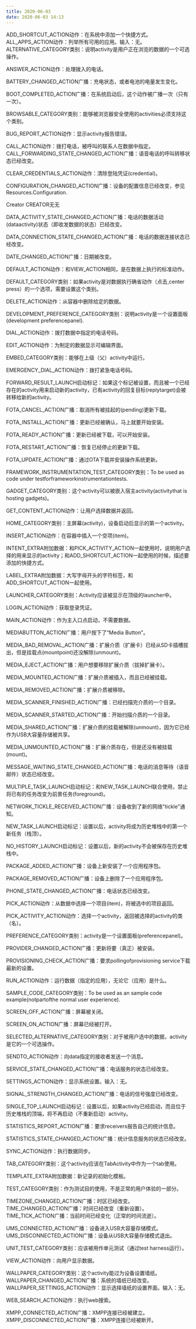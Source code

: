 ```yaml
---
title: 2020-06-03
date: 2020-06-03 14:13
---
```


ADD_SHORTCUT_ACTION动作：在系统中添加一个快捷方式。
ALL_APPS_ACTION动作：列举所有可用的应用。输入：无。
ALTERNATIVE_CATEGORY类别：说明activity是用户正在浏览的数据的一个可选操作。

ANSWER_ACTION动作：处理拨入的电话。

BATTERY_CHANGED_ACTION广播：充电状态，或者电池的电量发生变化。

BOOT_COMPLETED_ACTION广播：在系统启动后，这个动作被广播一次（只有一次）。

BROWSABLE_CATEGORY类别：能够被浏览器安全使用的activities必须支持这个类别。

BUG_REPORT_ACTION动作：显示activity报告错误。

CALL_ACTION动作：拨打电话，被呼叫的联系人在数据中指定。
CALL_FORWARDING_STATE_CHANGED_ACTION广播：语音电话的呼叫转移状态已经改变。

CLEAR_CREDENTIALS_ACTION动作：清除登陆凭证(credential)。

CONFIGURATION_CHANGED_ACTION广播：设备的配置信息已经改变，参见Resources.Configuration.

Creator CREATOR无无

DATA_ACTIVITY_STATE_CHANGED_ACTION广播：电话的数据活动(dataactivity)状态（即收发数据的状态）已经改变。

DATA_CONNECTION_STATE_CHANGED_ACTION广播：电话的数据连接状态已经改变。

DATE_CHANGED_ACTION广播：日期被改变。

DEFAULT_ACTION动作：和VIEW_ACTION相同，是在数据上执行的标准动作。

DEFAULT_CATEGORY类别：如果activity是对数据执行确省动作（点击,center press）的一个选项，需要设置这个类别。

DELETE_ACTION动作：从容器中删除给定的数据。

DEVELOPMENT_PREFERENCE_CATEGORY类别：说明activity是一个设置面板(development preferencepanel).

DIAL_ACTION动作：拨打数据中指定的电话号码。

EDIT_ACTION动作：为制定的数据显示可编辑界面。

EMBED_CATEGORY类别：能够在上级（父）activity中运行。

EMERGENCY_DIAL_ACTION动作：拨打紧急电话号码。

FORWARD_RESULT_LAUNCH启动标记：如果这个标记被设置，而且被一个已经存在的activity用来启动新的activity，已有activity的回复目标(replytarget)会被转移给新的activity。

FOTA_CANCEL_ACTION广播：取消所有被挂起的(pending)更新下载。

FOTA_INSTALL_ACTION广播：更新已经被确认，马上就要开始安装。

FOTA_READY_ACTION广播：更新已经被下载，可以开始安装。

FOTA_RESTART_ACTION广播：恢复已经停止的更新下载。

FOTA_UPDATE_ACTION广播：通过OTA下载并安装操作系统更新。

FRAMEWORK_INSTRUMENTATION_TEST_CATEGORY类别：To be used as code under testforframeworkinstrumentationtests.

GADGET_CATEGORY类别：这个activity可以被嵌入宿主activity(activitythat is hosting gadgets)。

GET_CONTENT_ACTION动作：让用户选择数据并返回。

HOME_CATEGORY类别：主屏幕(activity)，设备启动后显示的第一个activity。

INSERT_ACTION动作：在容器中插入一个空项(item)。

INTENT_EXTRA附加数据：和PICK_ACTIVITY_ACTION一起使用时，说明用户选择的用来显示的activity；和ADD_SHORTCUT_ACTION一起使用的时候，描述要添加的快捷方式。

LABEL_EXTRA附加数据：大写字母开头的字符标签，和ADD_SHORTCUT_ACTION一起使用。

LAUNCHER_CATEGORY类别：Activity应该被显示在顶级的launcher中。

LOGIN_ACTION动作：获取登录凭证。

MAIN_ACTION动作：作为主入口点启动，不需要数据。

MEDIABUTTON_ACTION广播：用户按下了“Media Button”。

MEDIA_BAD_REMOVAL_ACTION广播：扩展介质（扩展卡）已经从SD卡插槽拔出，但是挂载点(mountpoint)还没解除(unmount)。

MEDIA_EJECT_ACTION广播：用户想要移除扩展介质（拔掉扩展卡）。

MEDIA_MOUNTED_ACTION广播：扩展介质被插入，而且已经被挂载。

MEDIA_REMOVED_ACTION广播：扩展介质被移除。

MEDIA_SCANNER_FINISHED_ACTION广播：已经扫描完介质的一个目录。

MEDIA_SCANNER_STARTED_ACTION广播：开始扫描介质的一个目录。

MEDIA_SHARED_ACTION广播：扩展介质的挂载被解除(unmount)，因为它已经作为USB大容量存储被共享。

MEDIA_UNMOUNTED_ACTION广播：扩展介质存在，但是还没有被挂载(mount)。

MESSAGE_WAITING_STATE_CHANGED_ACTION广播：电话的消息等待（语音邮件）状态已经改变。

MULTIPLE_TASK_LAUNCH启动标记：和NEW_TASK_LAUNCH联合使用，禁止将已有的任务改变为前景任务(foreground)。

NETWORK_TICKLE_RECEIVED_ACTION广播：设备收到了新的网络"tickle"通知。

NEW_TASK_LAUNCH启动标记：设置以后，activity将成为历史堆栈中的第一个新任务（栈顶）。

NO_HISTORY_LAUNCH启动标记：设置以后，新的activity不会被保存在历史堆栈中。

PACKAGE_ADDED_ACTION广播：设备上新安装了一个应用程序包。

PACKAGE_REMOVED_ACTION广播：设备上删除了一个应用程序包。

PHONE_STATE_CHANGED_ACTION广播：电话状态已经改变。

PICK_ACTION动作：从数据中选择一个项目(item)，将被选中的项目返回。

PICK_ACTIVITY_ACTION动作：选择一个activity，返回被选择的activity的类（名）。

PREFERENCE_CATEGORY类别：activity是一个设置面板(preferencepanel)。

PROVIDER_CHANGED_ACTION广播：更新将要（真正）被安装。

PROVISIONING_CHECK_ACTION广播：要求pollingofprovisioning service下载最新的设置。

RUN_ACTION动作：运行数据（指定的应用），无论它（应用）是什么。

SAMPLE_CODE_CATEGORY类别：To be used as an sample code example(notpartofthe normal user experience).

SCREEN_OFF_ACTION广播：屏幕被关闭。

SCREEN_ON_ACTION广播：屏幕已经被打开。

SELECTED_ALTERNATIVE_CATEGORY类别：对于被用户选中的数据，activity是它的一个可选操作。

SENDTO_ACTION动作：向data指定的接收者发送一个消息。

SERVICE_STATE_CHANGED_ACTION广播：电话服务的状态已经改变。

SETTINGS_ACTION动作：显示系统设置。输入：无。

SIGNAL_STRENGTH_CHANGED_ACTION广播：电话的信号强度已经改变。

SINGLE_TOP_LAUNCH启动标记：设置以后，如果activity已经启动，而且位于历史堆栈的顶端，将不再启动（不重新启动）activity。

STATISTICS_REPORT_ACTION广播：要求receivers报告自己的统计信息。

STATISTICS_STATE_CHANGED_ACTION广播：统计信息服务的状态已经改变。

SYNC_ACTION动作：执行数据同步。

TAB_CATEGORY类别：这个activity应该在TabActivity中作为一个tab使用。

TEMPLATE_EXTRA附加数据：新记录的初始化模板。

TEST_CATEGORY类别：作为测试目的使用，不是正常的用户体验的一部分。

TIMEZONE_CHANGED_ACTION广播：时区已经改变。
TIME_CHANGED_ACTION广播：时间已经改变（重新设置）。
TIME_TICK_ACTION广播：当前时间已经变化（正常的时间流逝）。

UMS_CONNECTED_ACTION广播：设备进入USB大容量存储模式。
UMS_DISCONNECTED_ACTION广播：设备从USB大容量存储模式退出。

UNIT_TEST_CATEGORY类别：应该被用作单元测试（通过test harness运行）。

VIEW_ACTION动作：向用户显示数据。

WALLPAPER_CATEGORY类别：这个activity能过为设备设置墙纸。
WALLPAPER_CHANGED_ACTION广播：系统的墙纸已经改变。
WALLPAPER_SETTINGS_ACTION动作：显示选择墙纸的设置界面。输入：无。

WEB_SEARCH_ACTION动作：执行web搜索。

XMPP_CONNECTED_ACTION广播：XMPP连接已经被建立。
XMPP_DISCONNECTED_ACTION广播：XMPP连接已经被断开。